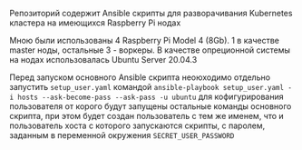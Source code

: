 Репозиторий содержит Ansible скрипты для разворачивания Kubernetes кластера на имеющихся Raspberry Pi нодах

Мною были использованы 4 Raspberry Pi Model 4 (8Gb). 1 в качестве master ноды, остальные 3 - воркеры.
В качестве опреционной системы на нодах использовалась Ubuntu Server 20.04.3

Перед запуском основного Ansible скрипта неоюходимо отдельно запустить `setup_user.yaml` командой
`ansible-playbook setup_user.yaml -i hosts --ask-become-pass --ask-pass -u ubuntu`
для кофигурирования пользователя от корого будут запущены остальные команды основного скрипта, при этом будет создан пользователь с тем же именем, что и пользователь хоста с которого запускаются скрипты, с паролем, заданным в переменной окружения `SECRET_USER_PASSWORD`
